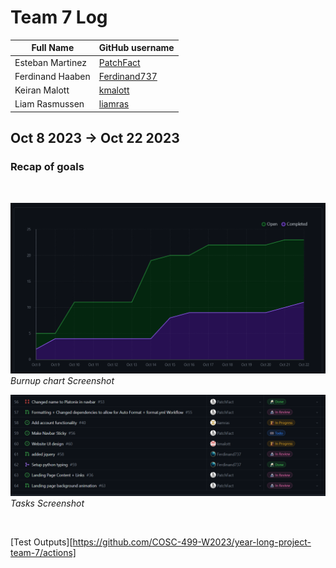 # Team 7 Log

| Full Name        | GitHub username                                 |
| ---------------- | ----------------------------------------------- |
| Esteban Martinez | [PatchFact](https://github.com/PatchFact)       |
| Ferdinand Haaben | [Ferdinand737](https://github.com/Ferdinand737) |
| Keiran Malott    | [kmalott](https://github.com/kmalott)           |
| Liam Rasmussen   | [liamras](https://github.com/liamras)           |

## Oct 8 2023 -> Oct 22 2023

### Recap of goals

<br>

![table-screenshot](../../img/burnup-6&7.png)
<br>
_Burnup chart Screenshot_

![table-screenshot](../../img/table-6&7.png)
<br>
_Tasks Screenshot_

<br>

[Test Outputs][https://github.com/COSC-499-W2023/year-long-project-team-7/actions]

